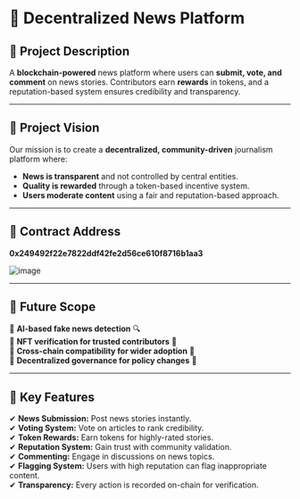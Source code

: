 # 📰 Decentralized News Platform

## 🌟 Project Description
A **blockchain-powered** news platform where users can **submit, vote, and comment** on news stories. Contributors earn **rewards** in tokens, and a reputation-based system ensures credibility and transparency.

---

## 🎯 Project Vision
Our mission is to create a **decentralized, community-driven** journalism platform where:
- **News is transparent** and not controlled by central entities.
- **Quality is rewarded** through a token-based incentive system.
- **Users moderate content** using a fair and reputation-based approach.

---

## 📌 Contract Address
**0x249492f22e7822ddf42fe2d56ce610f8716b1aa3**


![image](https://github.com/user-attachments/assets/8fe0511a-e747-4ec6-8d72-dd310ad9e82f)

---


## 🚀 Future Scope
🔹 **AI-based fake news detection** 🔍  
🔹 **NFT verification for trusted contributors** 🏅  
🔹 **Cross-chain compatibility for wider adoption** 🔄  
🔹 **Decentralized governance for policy changes** 📜  

---

## 🔑 Key Features
✔ **News Submission:** Post news stories instantly.  
✔ **Voting System:** Vote on articles to rank credibility.  
✔ **Token Rewards:** Earn tokens for highly-rated stories.  
✔ **Reputation System:** Gain trust with community validation.  
✔ **Commenting:** Engage in discussions on news topics.  
✔ **Flagging System:** Users with high reputation can flag inappropriate content.  
✔ **Transparency:** Every action is recorded on-chain for verification.  

